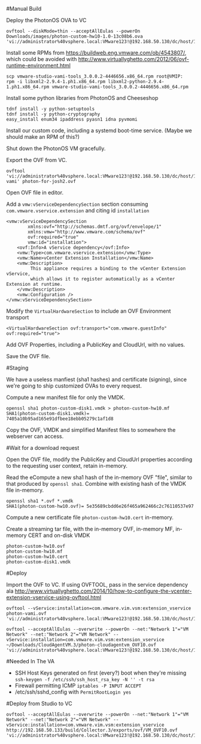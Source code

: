 #Manual Build

Deploy the PhotonOS OVA to VC

    ovftool --diskMode=thin --acceptAllEulas --powerOn Downloads/images/photon-custom-hw10-1.0-13c08b6.ova 'vi://administrator%40vsphere.local:VMware123!@192.168.50.130/dc/host/192.168.50.128/'

Install some RPMs from https://buildweb.eng.vmware.com/ob/4543807/, which could be avoided with http://www.virtuallyghetto.com/2012/06/ovf-runtime-environment.html

    scp vmware-studio-vami-tools_3.0.0.2-4446656.x86_64.rpm root@VMIP:
    rpm -i libxml2-2.9.4-1.ph1.x86_64.rpm libxml2-python-2.9.4-1.ph1.x86_64.rpm vmware-studio-vami-tools_3.0.0.2-4446656.x86_64.rpm

Install some python libraries from PhotonOS and Cheeseshop

    tdnf install -y python-setuptools
    tdnf install -y python-cryptography
    easy_install enum34 ipaddress pyasn1 idna pyvmomi


Install our custom code, including a systemd boot-time service.
    (Maybe we should make an RPM of this?)

Shut down the PhotonOS VM gracefully.

Export the OVF from VC.

    ovftool 'vi://administrator%40vsphere.local:VMware123!@192.168.50.130/dc/host/192.168.50.128/Resources/photon-vami' photon-for-josh2.ovf

Open OVF file in editor.

Add a `vmw:vServiceDependencySection` section consuming `com.vmware.vservice.extension` and citing id `installation`

    <vmw:vServiceDependencySection
            xmlns:ovf="http://schemas.dmtf.org/ovf/envelope/1"
            xmlns:vmw="http://www.vmware.com/schema/ovf"
            ovf:required="true"
            vmw:id="installation">
        <ovf:Info>A vService dependency</ovf:Info>
        <vmw:Type>com.vmware.vservice.extension</vmw:Type>
        <vmw:Name>vCenter Extension Installation</vmw:Name> 
        <vmw:Description>
             This appliance requires a binding to the vCenter Extension vService,
             which allows it to register automatically as a vCenter Extension at runtime.
        </vmw:Description>
        <vmw:Configuration />
    </vmw:vServiceDependencySection>

Modify the `VirtualHardwareSection` to include an OVF Environment transport

    <VirtualHardwareSection ovf:transport="com.vmware.guestInfo" ovf:required="true">

Add OVF Properties, including a PublicKey and CloudUrl, with no values.

Save the OVF file.

#Staging

We have a useless manfiest (sha1 hashes) and certificate (signing), since we're going to ship customized OVAs to every request.

Compute a new manifest file for only the VMDK.

    openssl sha1 photon-custom-disk1.vmdk > photon-custom-hw10.mf
    SHA1(photon-custom-disk1.vmdk)= 7405a10b95ad165e91dfbee18ebb05279c1af1d8

Copy the OVF, VMDK and simplified Manifest files to somewhere the webserver can access.

#Wait for a download request

Open the OVF file, modify the PublicKey and CloudUrl properties according to the requesting user context, retain in-memory.

Read the eCompute a new sha1 hash of the in-memory OVF "file", similar to that produced by `openssl sha1`. Combine with existing hash of the VMDK file in-memory.

    openssl sha1 *.ovf *.vmdk
    SHA1(photon-custom-hw10.ovf)= 5e35689cbdd6e26f465a962466c2c76110537e97

Compute a new certificate file `photon-custom-hw10.cert` in-memory.

Create a streaming tar file, with the in-memory OVF, in-memory MF, in-memory CERT and on-disk VMDK

    photon-custom-hw10.ovf
    photon-custom-hw10.mf
    photon-custom-hw10.cert
    photon-custom-disk1.vmdk


#Deploy

Import the OVF to VC. If using OVFTOOL, pass in the service dependency ala http://www.virtuallyghetto.com/2014/10/how-to-configure-the-vcenter-extension-vservice-using-ovftool.html

    ovftool --vService:installation=com.vmware.vim.vsm:extension_vservice photon-vami.ovf 'vi://administrator%40vsphere.local:VMware123!@192.168.50.130/dc/host/192.168.50.128'

    ovftool --acceptAllEulas --overwrite --powerOn --net:"Network 1"="VM Network" --net:"Network 2"="VM Network" --vService:installation=com.vmware.vim.vsm:extension_vservice ~/Downloads/CloudAgentVM.3/photon-cloudagentvm_OVF10.ovf 'vi://administrator%40vsphere.local:VMware123!@192.168.50.130/dc/host/192.168.50.128'


#Needed In The VA
* SSH Host Keys generated on first (every?) boot when they're missing `ssh-keygen -f /etc/ssh/ssh_host_rsa_key -N '' -t rsa`
* Firewall permitting ICMP `iptables -P INPUT ACCEPT`
* /etc/ssh/sshd_config with `PermitRootLogin yes`




#Deploy from Studio to VC

    ovftool --acceptAllEulas --overwrite --powerOn --net:"Network 1"="VM Network" --net:"Network 2"="VM Network" --vService:installation=com.vmware.vim.vsm:extension_vservice http://192.168.50.133/build/Collector.3/exports/ovf/VM_OVF10.ovf 'vi://administrator%40vsphere.local:VMware123!@192.168.50.130/dc/host/192.168.50.128'

